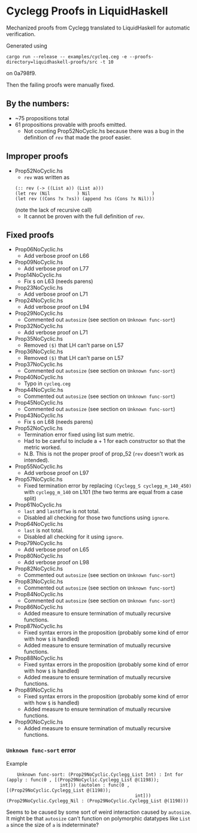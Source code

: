 # Cyclegg Proofs in LiquidHaskell

Mechanized proofs from Cyclegg translated to LiquidHaskell for automatic
verification.

Generated using

``` shell
cargo run --release -- examples/cycleq.ceg -e --proofs-directory=liquidhaskell-proofs/src -t 10
```

on 0a798f9.

Then the failing proofs were manually fixed.

## By the numbers:
- ~75 propositions total
- 61 propositions provable with proofs emitted.
  * Not counting Prop52NoCyclic.hs because there was a bug in the definition of
    `rev` that made the proof easier.

## Improper proofs
- Prop52NoCyclic.hs
  * `rev` was written as
  ```
  (:: rev (-> ((List a)) (List a)))
  (let rev (Nil          ) Nil                       )
  (let rev ((Cons ?x ?xs)) (append ?xs (Cons ?x Nil)))
  ```
  (note the lack of recursive call)
  * It cannot be proven with the full definition of `rev`.

## Fixed proofs

- Prop06NoCyclic.hs
  * Add verbose proof on L66
- Prop09NoCyclic.hs
  * Add verbose proof on L77
- Prop14NoCyclic.hs
  * Fix `$` on L63 (needs parens)
- Prop23NoCyclic.hs
  * Add verbose proof on L71
- Prop24NoCyclic.hs
  * Add verbose proof on L94
- Prop29NoCyclic.hs
  * Commented out `autosize` (see section on `Unknown func-sort`)
- Prop32NoCyclic.hs
  * Add verbose proof on L71
- Prop35NoCyclic.hs
  * Removed `($)` that LH can't parse on L57
- Prop36NoCyclic.hs
  * Removed `($)` that LH can't parse on L57
- Prop37NoCyclic.hs
  * Commented out `autosize` (see section on `Unknown func-sort`)
- Prop40NoCyclic.hs
  * Typo in `cycleq.ceg`
- Prop44NoCyclic.hs
  * Commented out `autosize` (see section on `Unknown func-sort`)
- Prop45NoCyclic.hs
  * Commented out `autosize` (see section on `Unknown func-sort`)
- Prop43NoCyclic.hs
  * Fix `$` on L68 (needs parens)
- Prop52NoCyclic.hs
  * Termination error fixed using list sum metric.
  * Had to be careful to include a + 1 for each constructor so that the metric
    worked.
  * N.B. This is not the proper proof of prop_52 (`rev` doesn't work as intended).
- Prop55NoCyclic.hs
  * Add verbose proof on L97
- Prop57NoCyclic.hs
  * Fixed termination error by replacing `(Cyclegg_S cyclegg_m_140_450)` with
    `cyclegg_m_140` on L101 (the two terms are equal from a case split)
- Prop61NoCyclic.hs
  * `last` and `lastOfTwo` is not total.
  * Disabled all checking for those two functions using `ignore`.
- Prop64NoCyclic.hs
  * `last` is not total.
  * Disabled all checking for it using `ignore`.
- Prop79NoCyclic.hs
  * Add verbose proof on L65
- Prop80NoCyclic.hs
  * Add verbose proof on L98
- Prop82NoCyclic.hs
  * Commented out `autosize` (see section on `Unknown func-sort`)
- Prop83NoCyclic.hs
  * Commented out `autosize` (see section on `Unknown func-sort`)
- Prop84NoCyclic.hs
  * Commented out `autosize` (see section on `Unknown func-sort`)
- Prop86NoCyclic.hs
  * Added measure to ensure termination of mutually recursive functions.
- Prop87NoCyclic.hs
  * Fixed syntax errors in the proposition (probably some kind of error with how
    `$` is handled)
  * Added measure to ensure termination of mutually recursive functions.
- Prop88NoCyclic.hs
  * Fixed syntax errors in the proposition (probably some kind of error with how
    `$` is handled)
  * Added measure to ensure termination of mutually recursive functions.
- Prop89NoCyclic.hs
  * Fixed syntax errors in the proposition (probably some kind of error with how
    `$` is handled)
  * Added measure to ensure termination of mutually recursive functions.
- Prop90NoCyclic.hs
  * Added measure to ensure termination of mutually recursive functions.

### `Unknown func-sort` error

Example
```
    Unknown func-sort: (Prop29NoCyclic.Cyclegg_List Int) : Int for (apply : func(0 , [(Prop29NoCyclic.Cyclegg_List @(1198));
                    int])) (autolen : func(0 , [(Prop29NoCyclic.Cyclegg_List @(1198));
                                                int])) (Prop29NoCyclic.Cyclegg_Nil : (Prop29NoCyclic.Cyclegg_List @(1198)))
```

Seems to be caused by some sort of weird interaction caused by `autosize`. It
might be that `autosize` can't function on polymorphic datatypes like `List a`
since the size of `a` is indeterminate?
